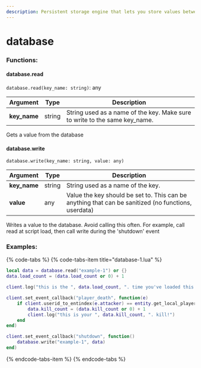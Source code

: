 ```yaml
---
description: Persistent storage engine that lets you store values between reloads / reinjects
---
```


# database

### Functions:
#### database.read

`database.read(key_name: string)`: any

Argument | Type | Description
-------- | ---- | -----------
  **key_name** | string | String used as a name of the key. Make sure to write to the same key_name.

Gets a value from the database


#### database.write

`database.write(key_name: string, value: any)`

Argument | Type | Description
-------- | ---- | -----------
  **key_name** | string | String used as a name of the key.
  **value** | any | Value the key should be set to. This can be anything that can be sanitized (no functions, userdata)

Writes a value to the database. Avoid calling this often. For example, call read at script load, then call write during the 'shutdown' event


### Examples:

{% code-tabs %}
{% code-tabs-item title="database-1.lua" %}
```lua
local data = database.read("example-1") or {}
data.load_count = (data.load_count or 0) + 1

client.log("this is the ", data.load_count, ". time you've loaded this script!")

client.set_event_callback("player_death", function(e)
	if client.userid_to_entindex(e.attacker) == entity.get_local_player() then
		data.kill_count = (data.kill_count or 0) + 1
		client.log("this is your ", data.kill_count, ". kill!")
	end
end)

client.set_event_callback("shutdown", function()
	database.write("example-1", data)
end)
```
{% endcode-tabs-item %}
{% endcode-tabs %}